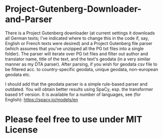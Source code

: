 # Project-Gutenberg-Downloader-and-Parser
There is a Project Gutenberg downloader (at current settings it downloads all German texts; I've indicated where to change this in the code if, say, English or French texts were desired) and a Project Gutenberg file parser (which assumes that you've unzipped all the PG txt files into a single folder). The parser will iterate over PG txt files and filter out author and translator name, title of the text, and the text's geodata (in a very similar manner as my DTA parser). 
After parsing, if you wish for geodata csv file to be filtered acc. to country-specific geodata, unique geodata, non-european geodata etc.

I should add that the geodata parser is a simple rule-based parser and outdated. You will obtain better results using SpaCy, esp. the transformer based trf version. It is available for a number of languages, see (for English): https://spacy.io/models/en 

# Please feel free to use under MIT License

